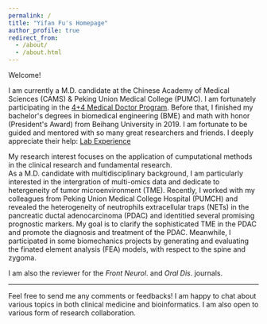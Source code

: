 ```yaml
---
permalink: /
title: "Yifan Fu's Homepage"
author_profile: true
redirect_from: 
  - /about/
  - /about.html
---
```

  
Welcome! 
  
I am currently a M.D. candidate at the Chinese Academy of Medical Sciences (CAMS) & Peking Union Medical College (PUMC). I am fortunately participating in the [4+4 Medical Doctor Program](https://mdadmission.pumc.edu.cn/mdweb/site!index). Before that, I finished my bachelor's degrees in biomedical engineering (BME) and math with honor (President's Award) from Beihang University in 2019. I am fortunate to be guided and mentored with so many great researchers and friends. I deeply appreciate their help: [Lab Experience](https://yifanfu01.github.io/cv/)  

My research interest focuses on the application of cumputational methods in the clinical research and fundamental research.  
As a M.D. candidate with multidisciplinary background, I am particularly interested in the intergration of multi-omics data and dedicate to hetergeneity of tumor microenvironment (TME). Recently, I worked with my colleagues from Peking Union Medical College Hospital (PUMCH) and revealed the heterogeneity of neutrophils extracellular traps (NETs) in the pancreatic ductal adenocarcinoma (PDAC) and identitied several promising prognostic markers. My goal is to clarify the sophisticated TME in the PDAC and promote the diagnosis and treatment of the PDAC. Meanwhile, I participated in some biomechanics projects by generating and evaluating the finated element analysis (FEA) models, with respect to the spine and zygoma.  

I am also the reviewer for the _Front Neurol_. and _Oral Dis_. journals.


----
Feel free to send me any comments or feedbacks! I am happy to chat about various topics in both clinical medicine and bioinformatics. I am also open to various form of research collaboration.
